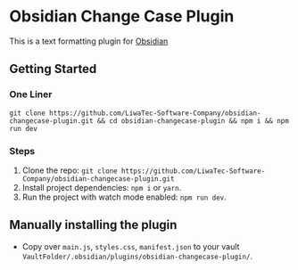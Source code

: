 # Obsidian Change Case Plugin

This is a text formatting plugin for [Obsidian](https://obsidian.md)

## Getting Started

### One Liner

`git clone https://github.com/LiwaTec-Software-Company/obsidian-changecase-plugin.git && cd obsidian-changecase-plugin && npm i && npm run dev`

### Steps

1. Clone the repo: `git clone https://github.com/LiwaTec-Software-Company/obsidian-changecase-plugin.git`
2. Install project dependencies: `npm i` or `yarn`.
3. Run the project with watch mode enabled: `npm run dev`.

## Manually installing the plugin

- Copy over `main.js`, `styles.css`, `manifest.json` to your vault `VaultFolder/.obsidian/plugins/obsidian-changecase-plugin/`.
